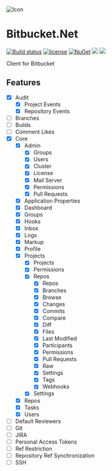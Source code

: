 ![Icon](https://i.imgur.com/OsDAzyV.png)
# Bitbucket.Net 
[![Build status](https://ci.appveyor.com/api/projects/status/hr3rure7ys0upmy7?svg=true)](https://ci.appveyor.com/project/lvermeulen/bitbucket-net)
 [![license](https://img.shields.io/github/license/lvermeulen/Bitbucket.Net.svg?maxAge=2592000)](https://github.com/lvermeulen/Bitbucket.Net/blob/master/LICENSE) [![NuGet](https://img.shields.io/nuget/Bitbucket.Net.svg?maxAge=2592000)](https://www.nuget.org/packages/Bitbucket.Net/) 
 ![](https://img.shields.io/badge/.net-4.5.2-yellowgreen.svg) ![](https://img.shields.io/badge/netstandard-1.4-yellowgreen.svg)

Client for Bitbucket

## Features
* [X] Audit
	* [X] Project Events
	* [X] Repository Events
* [ ] Branches
* [ ] Builds
* [ ] Comment Likes
* [X] Core
	* [X] Admin
		* [X] Groups
		* [X] Users
		* [X] Cluster
		* [X] License
		* [X] Mail Server
		* [X] Permissions
		* [X] Pull Requests
	* [X] Application Properties
	* [X] Dashboard
	* [X] Groups
	* [X] Hooks
	* [X] Inbox
	* [X] Logs
	* [X] Markup
	* [X] Profile
	* [X] Projects
		* [X] Projects
		* [X] Permissions
		* [X] Repos
			* [X] Repos
			* [X] Branches
			* [X] Browse
			* [X] Changes
			* [X] Commits
			* [X] Compare
			* [X] Diff
			* [X] Files
			* [X] Last Modified
			* [X] Participants
			* [X] Permissions
			* [X] Pull Requests
			* [X] Raw
			* [X] Settings
			* [X] Tags
			* [X] Webhooks
		* [X] Settings
	* [X] Repos
	* [X] Tasks
	* [X] Users
* [ ] Default Reviewers
* [ ] Git
* [ ] JIRA
* [ ] Personal Access Tokens
* [ ] Ref Restriction
* [ ] Repository Ref Synchronization
* [ ] SSH
